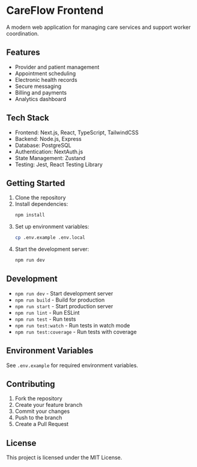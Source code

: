 # CareFlow Frontend

A modern web application for managing care services and support worker coordination.

<!-- Test comment to verify deployment script -->

## Features

- Provider and patient management
- Appointment scheduling
- Electronic health records
- Secure messaging
- Billing and payments
- Analytics dashboard

## Tech Stack

- Frontend: Next.js, React, TypeScript, TailwindCSS
- Backend: Node.js, Express
- Database: PostgreSQL
- Authentication: NextAuth.js
- State Management: Zustand
- Testing: Jest, React Testing Library

## Getting Started

1. Clone the repository
2. Install dependencies:
   ```bash
   npm install
   ```
3. Set up environment variables:
   ```bash
   cp .env.example .env.local
   ```
4. Start the development server:
   ```bash
   npm run dev
   ```

## Development

- `npm run dev` - Start development server
- `npm run build` - Build for production
- `npm run start` - Start production server
- `npm run lint` - Run ESLint
- `npm run test` - Run tests
- `npm run test:watch` - Run tests in watch mode
- `npm run test:coverage` - Run tests with coverage

## Environment Variables

See `.env.example` for required environment variables.

## Contributing

1. Fork the repository
2. Create your feature branch
3. Commit your changes
4. Push to the branch
5. Create a Pull Request

## License

This project is licensed under the MIT License.
